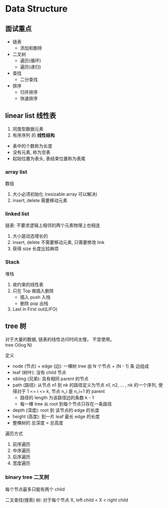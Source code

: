 # Data Structure

## 面试重点

- 链表
  - 添加和删除
- 二叉树
  - 遍历(循环)
  - 遍历(递归)
- 查找
  - 二分查找
- 排序
  - 归并排序
  - 快速排序

## linear list 线性表

1. 同类型数据元素
2. 有序序列 的 **线性结构**

- 表中的个数称为长度
- 没有元素, 称为空表
- 起始位置为表头, 表结束位置称为表尾

### array list

数组

1. 大小必须初始化 (resizable array 可以解决)
2. insert, delete 需要移动元素

### linked list

链表: 不要求逻辑上相邻的两个元素物理上也相连

1. 大小是动态增长的
2. insert, delete 不需要移动元素, 只需要修改 link
3. 获得 size 长度比较麻烦

### Stack

堆栈

1. 收约束的线性表
2. 只在 Top 做插入删除
    - 插入 push 入栈
    - 删除 pop 出栈
3. Last in First out(LIFO)

## tree 树

对于大量的数据, 链表的线性访问时间太慢， 不宜使用。  
tree O(log N)

定义

- node (节点) + edge (边): 一棵树 tree 由 N 个节点 + (N - 1) 条 边组成
- leaf (树叶): 没有 child 节点
- sibling (兄弟): 具有相同 parent 的节点
- path (路径): 从节点 n1 到 nk 的路径定义为节点 n1, n2, ... , nk 的一个序列, 使得对于 1 <= i <= k, 节点 n_i 是 n_i+1 的 parent
  - 路径的 length 为该路径边的条数 k - 1
  - 每一棵 tree 从 root 到每个节点只存在一条路径
- depth (深度): root 到 该节点的 edge 的长度
- height (高度): 到一片 leaf 最长 edge 的长度
- 整棵树的 总深度 = 总高度

遍历方式

1. 前序遍历
2. 中序遍历
3. 后序遍历
4. 宽度遍历

### binary tree 二叉树

每个节点最多只能有两个 child

二叉查找(搜索) 树: 对于每个节点 X, left child < X < right child

